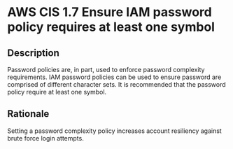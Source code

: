 # AWS CIS 1.7  Ensure IAM password policy requires at least one symbol

## Description

Password policies are, in part, used to enforce password complexity requirements. IAM
password policies can be used to ensure password are comprised of different character
sets. It is recommended that the password policy require at least one symbol.

## Rationale

Setting a password complexity policy increases account resiliency against brute force login
attempts.